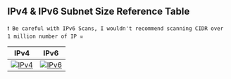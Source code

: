 IPv4 & IPv6 Subnet Size Reference Table
-------
`❗ Be careful with IPv6 Scans, I wouldn't recommend scanning CIDR over 1 million number of IP ☠️`

| IPv4                                      | IPv6                                      |
|-------------------------------------------|-------------------------------------------|
| [![IPv4](https://img.shields.io/badge/IPv4-%238A2BE2?style=for-the-badge&logo=internet-explorer&logoColor=white)](https://technoindian555.github.io/Tes/assets/IPv4.html) | [![IPv6](https://img.shields.io/badge/IPv6-%238A2BE2?style=for-the-badge&logo=internet-explorer&logoColor=white)](https://technoindian555.github.io/Test/assets/IPv6.html) |
